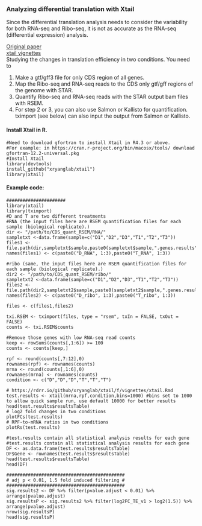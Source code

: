 ### Analyzing differential translation with Xtail

Since the differential translation analysis needs to consider the variability for both RNA-seq and Ribo-seq, it is not as accurate as the RNA-seq (differential expression) analysis.

[Original paper](https://www.nature.com/articles/ncomms11194)  
[xtail vignettes](https://rdrr.io/github/xryanglab/xtail/f/vignettes/xtail.Rmd)  
Studying the changes in translation efficiency in two conditions. You need to 
1. Make a gtf/gff3 file for only CDS region of all genes.
2. Map the Ribo-seq and RNA-seq reads to the CDS only gtf/gff regions of the genome with STAR.
3. Quantify Ribo-seq and RNA-seq reads with the STAR output bam files with RSEM.
4. For step 2 or 3, you can also use Salmon or Kallisto for quantification. tximport (see below) can also input the output from Salmon or Kallisto.

#### Install Xtail in R.
```
#Need to download gfortran to install Xtail in R4.3 or above.
#For example: in https://cran.r-project.org/bin/macosx/tools/ download gfortran-12.2-universal.pkg
#Install Xtail
library(devtools)
install_github("xryanglab/xtail")
library(xtail)
```

#### Example code:
```
######################
library(xtail)
library(tximport)
#D and T are two different treatments
#RNA (the input files here are RSEM quantification files for each sample (biological replicate).)
dir <- "/path/to/CDS_quant_RSEM/RNA/"
sampletxt <-data.frame(sample=c("D1","D2","D3","T1","T2","T3")) 
files1 <- file.path(dir,sampletxt$sample,paste0(sampletxt$sample,".genes.results"))
names(files1) <- c(paste0("D_RNA", 1:3),paste0("T_RNA", 1:3))

#ribo (same, the input files here are RSEM quantification files for each sample (biological replicate).)
dir2 <- "/path/to/CDS_quant_RSEM/ribo/"
sampletxt2 <-data.frame(sample=c("D1","D2","D3","T1","T2","T3"))
files2 <- file.path(dir2,sampletxt2$sample,paste0(sampletxt2$sample,".genes.results"))
names(files2) <- c(paste0("D_ribo", 1:3),paste0("T_ribo", 1:3))

files <- c(files1,files2)

txi.RSEM <- tximport(files, type = "rsem", txIn = FALSE, txOut = FALSE)
counts <- txi.RSEM$counts

#Remove those genes with low RNA-seq read counts
keep <- rowSums(counts[,1:6]) >= 100
counts <- counts[keep,] 

rpf <- round(counts[,7:12],0)
rownames(rpf) <- rownames(counts)
mrna <- round(counts[,1:6],0)
rownames(mrna) <- rownames(counts)
condition <- c("D","D","D","T","T","T")

# https://rdrr.io/github/xryanglab/xtail/f/vignettes/xtail.Rmd
test.results <- xtail(mrna,rpf,condition,bins=1000) #bins set to 1000 to allow quick sample run, use default 10000 for better results
head(test.results$resultsTable)
# log2 fold changes in two conditions
plotFCs(test.results)
# RPF-to-mRNA ratios in two conditions
plotRs(test.results)

#test.results contain all statistical analysis results for each gene
#test.results contain all statistical analysis results for each gene
DF <- as.data.frame(test.results$resultsTable)
DF$Gene <- rownames(test.results$resultsTable)
head(test.results$resultsTable)
head(DF)

############################################
# adj p < 0.01, 1.5 fold induced filtering #
############################################
sig.results2 <- DF %>% filter(pvalue.adjust < 0.01) %>% arrange(pvalue.adjust)
sig.resultsP <- sig.results2 %>% filter(log2FC_TE_v1 > log2(1.5)) %>% arrange(pvalue.adjust)
nrow(sig.resultsP)
head(sig.resultsP)

```
